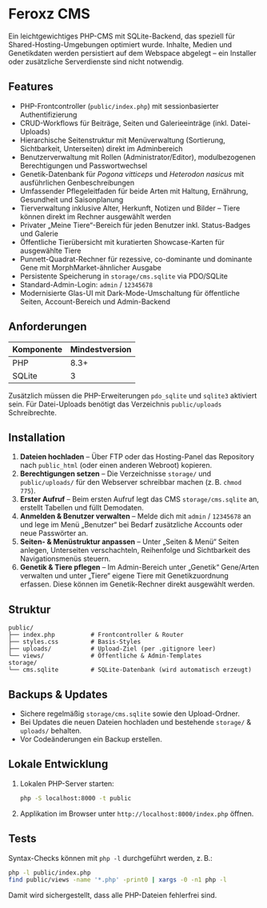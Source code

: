 # Feroxz CMS

Ein leichtgewichtiges PHP-CMS mit SQLite-Backend, das speziell für Shared-Hosting-Umgebungen optimiert wurde. Inhalte, Medien und Genetikdaten werden persistiert auf dem Webspace abgelegt – ein Installer oder zusätzliche Serverdienste sind nicht notwendig.

## Features

- PHP-Frontcontroller (`public/index.php`) mit sessionbasierter Authentifizierung
- CRUD-Workflows für Beiträge, Seiten und Galerieeinträge (inkl. Datei-Uploads)
- Hierarchische Seitenstruktur mit Menüverwaltung (Sortierung, Sichtbarkeit, Unterseiten) direkt im Adminbereich
- Benutzerverwaltung mit Rollen (Administrator/Editor), modulbezogenen Berechtigungen und Passwortwechsel
- Genetik-Datenbank für *Pogona vitticeps* und *Heterodon nasicus* mit ausführlichen Genbeschreibungen
- Umfassender Pflegeleitfaden für beide Arten mit Haltung, Ernährung, Gesundheit und Saisonplanung
- Tierverwaltung inklusive Alter, Herkunft, Notizen und Bilder – Tiere können direkt im Rechner ausgewählt werden
- Privater „Meine Tiere“-Bereich für jeden Benutzer inkl. Status-Badges und Galerie
- Öffentliche Tierübersicht mit kuratierten Showcase-Karten für ausgewählte Tiere
- Punnett-Quadrat-Rechner für rezessive, co-dominante und dominante Gene mit MorphMarket-ähnlicher Ausgabe
- Persistente Speicherung in `storage/cms.sqlite` via PDO/SQLite
- Standard-Admin-Login: `admin` / `12345678`
- Modernisierte Glas-UI mit Dark-Mode-Umschaltung für öffentliche Seiten, Account-Bereich und Admin-Backend

## Anforderungen

| Komponente | Mindestversion |
|------------|----------------|
| PHP        | 8.3+ |
| SQLite     | 3 |

Zusätzlich müssen die PHP-Erweiterungen `pdo_sqlite` und `sqlite3` aktiviert sein. Für Datei-Uploads benötigt das Verzeichnis `public/uploads` Schreibrechte.

## Installation

1. **Dateien hochladen** – Über FTP oder das Hosting-Panel das Repository nach `public_html` (oder einen anderen Webroot) kopieren.
2. **Berechtigungen setzen** – Die Verzeichnisse `storage/` und `public/uploads/` für den Webserver schreibbar machen (z. B. `chmod 775`).
3. **Erster Aufruf** – Beim ersten Aufruf legt das CMS `storage/cms.sqlite` an, erstellt Tabellen und füllt Demodaten.
4. **Anmelden & Benutzer verwalten** – Melde dich mit `admin` / `12345678` an und lege im Menü „Benutzer“ bei Bedarf zusätzliche Accounts oder neue Passwörter an.
5. **Seiten- & Menüstruktur anpassen** – Unter „Seiten & Menü“ Seiten anlegen, Unterseiten verschachteln, Reihenfolge und Sichtbarkeit des Navigationsmenüs steuern.
6. **Genetik & Tiere pflegen** – Im Admin-Bereich unter „Genetik“ Gene/Arten verwalten und unter „Tiere“ eigene Tiere mit Genetikzuordnung erfassen. Diese können im Genetik-Rechner direkt ausgewählt werden.

## Struktur

```
public/
├── index.php          # Frontcontroller & Router
├── styles.css         # Basis-Styles
├── uploads/           # Upload-Ziel (per .gitignore leer)
└── views/             # Öffentliche & Admin-Templates
storage/
└── cms.sqlite         # SQLite-Datenbank (wird automatisch erzeugt)
```

## Backups & Updates

- Sichere regelmäßig `storage/cms.sqlite` sowie den Upload-Ordner.
- Bei Updates die neuen Dateien hochladen und bestehende `storage/` & `uploads/` behalten.
- Vor Codeänderungen ein Backup erstellen.

## Lokale Entwicklung

1. Lokalen PHP-Server starten:
   ```bash
   php -S localhost:8000 -t public
   ```
2. Applikation im Browser unter `http://localhost:8000/index.php` öffnen.

## Tests

Syntax-Checks können mit `php -l` durchgeführt werden, z. B.:

```bash
php -l public/index.php
find public/views -name '*.php' -print0 | xargs -0 -n1 php -l
```

Damit wird sichergestellt, dass alle PHP-Dateien fehlerfrei sind.
